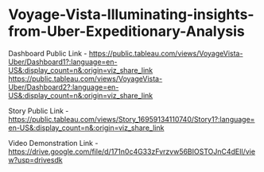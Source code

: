 # Voyage-Vista-Illuminating-insights-from-Uber-Expeditionary-Analysis


Dashboard Public Link - https://public.tableau.com/views/VoyageVista-Uber/Dashboard1?:language=en-US&:display_count=n&:origin=viz_share_link
                        https://public.tableau.com/views/VoyageVista-Uber/Dashboard2?:language=en-US&:display_count=n&:origin=viz_share_link

Story Public Link -    https://public.tableau.com/views/Story_16959134110740/Story1?:language=en-US&:display_count=n&:origin=viz_share_link

Video Demonstration Link - https://drive.google.com/file/d/171n0c4G33zFvrzvw56BIOSTOJnC4dEIl/view?usp=drivesdk
